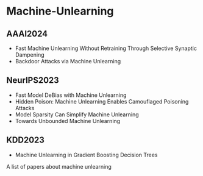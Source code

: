 # Machine-Unlearning
## AAAI2024
- Fast Machine Unlearning Without Retraining Through Selective Synaptic Dampening
- Backdoor Attacks via Machine Unlearning

## NeurIPS2023
- Fast Model DeBias with Machine Unlearning
- Hidden Poison: Machine Unlearning Enables Camouflaged Poisoning Attacks
- Model Sparsity Can Simplify Machine Unlearning
- Towards Unbounded Machine Unlearning

## KDD2023
- Machine Unlearning in Gradient Boosting Decision Trees

A list of papers about machine unlearning
